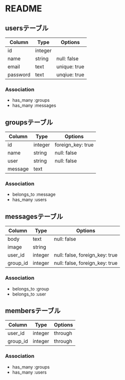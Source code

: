 # README

## usersテーブル

|Column|Type|Options|
|------|----|-------|
|id    |integer|       |
|name  |string|null:  false|
|email |text|unique: true|
|password|text|unqiue:  true|

### Association
- has_many :groups
- has_many :messages

## groupsテーブル

|Column|Type|Options|
|------|----|-------|
|id    |integer|foreign_key: true|
|name  |string|null: false|
|user  |string|null: false|
|message|text|      |

### Association
- belongs_to :message
- has_many :users

## messagesテーブル

|Column|Type|Options|
|------|----|-------|
|body  |text|null: false|
|image |string|       |
|user_id|integer|null: false, foreign_key: true|
|group_id|integer|null: false, foreign_key: true|

### Association
- belongs_to :group
- belongs_to :user

## membersテーブル

|Column|Type|Options|
|------|----|-------|
|user_id|integer|through|
|group_id|integer|through|

### Association
- has_many :groups
- has_many :users


